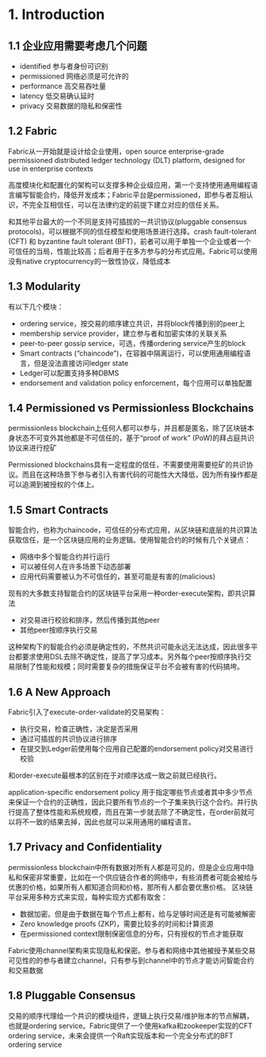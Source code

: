 # 1. Introduction
## 1.1 企业应用需要考虑几个问题
- identified 参与者身份可识别 
- permissioned 网络必须是可允许的
- performance 高交易吞吐量
- latency 低交易确认延时
- privacy 交易数据的隐私和保密性



## 1.2 Fabric
Fabric从一开始就是设计给企业使用，open source enterprise-grade permissioned distributed ledger technology (DLT) platform, designed for use in enterprise contexts

高度模块化和配置化的架构可以支撑多种企业级应用，第一个支持使用通用编程语言编写智能合约，降低开发成本；Fabric平台是permissioned，即参与者互相认识，不完全互相信任，可以在法律约定的前提下建立对应的信任关系。

和其他平台最大的一个不同是支持可插拔的一共识协议(pluggable consensus protocols)，可以根据不同的信任模型和使用场景进行选择。crash fault-tolerant (CFT) 和 byzantine fault tolerant (BFT)，前者可以用于单独一个企业或者一个可信任的当局，性能比较高；后者用于在多方参与的分布式应用。Fabric可以使用没有native cryptocurrency的一致性协议，降低成本

## 1.3 Modularity
有以下几个模块：
- ordering service，按交易的顺序建立共识，并将block传播到别的peer上
- membership service provider，建立参与者和加密实体的关联关系
- peer-to-peer gossip service，可选，传播ordering service产生的block
- Smart contracts (“chaincode”)，在容器中隔离运行，可以使用通用编程语言，但是没法直接访问ledger state
- Ledger可以配置支持多种DBMS
- endorsement and validation policy enforcement，每个应用可以单独配置

## 1.4 Permissioned vs Permissionless Blockchains
permissionless blockchain上任何人都可以参与，并且都是匿名，除了区块链本身状态不可变外其他都是不可信任的，基于“proof of work” (PoW)的拜占庭共识协议来进行挖矿

Permissioned blockchains具有一定程度的信任，不需要使用需要挖矿的共识协议。而且在这种场景下参与者引入有害代码的可能性大大降低，因为所有操作都是可以追溯到被授权的个体上。

## 1.5 Smart Contracts
智能合约，也称为chaincode，可信任的分布式应用，从区块链和底层的共识算法获取信任，是一个区块链应用的业务逻辑。使用智能合约的时候有几个关键点：
- 网络中多个智能合约并行运行
- 可以被任何人在许多场景下动态部署
- 应用代码需要被认为不可信任的，甚至可能是有害的(malicious)

现有的大多数支持智能合约的区块链平台采用一种order-execute架构，即共识算法
- 对交易进行校验和排序，然后传播到其他peer
- 其他peer按顺序执行交易

这种架构下的智能合约必须是确定性的，不然共识可能永远无法达成，因此很多平台都要求使用DSL去除不确定性，提高了学习成本。另外每个peer按顺序执行交易限制了性能和规模；同时需要复杂的措施保证平台不会被有害的代码搞垮。

## 1.6 A New Approach
Fabric引入了execute-order-validate的交易架构：
- 执行交易，检查正确性，决定是否采用
- 通过可插拔的共识协议进行排序
- 在提交到Ledger前使用每个应用自己配置的endorsement policy对交易进行校验

和order-execute最根本的区别在于对顺序达成一致之前就已经执行。

application-specific endorsement policy 用于指定哪些节点或者其中多少节点来保证一个合约的正确性，因此只要所有节点的一个子集来执行这个合约。并行执行提高了整体性能和系统规模，而且在第一步就去除了不确定性，在order前就可以将不一致的结果去掉，因此也就可以采用通用的编程语言。

## 1.7 Privacy and Confidentiality
permissionless blockchain中所有数据对所有人都是可见的，但是企业应用中隐私和保密非常重要，比如在一个供应链合作者的网络中，有些消费者可能会被给与优惠的价格，如果所有人都知道合同和价格，那所有人都会要优惠价格。
区块链平台采用多种方式来实现，每种实现方式都有取舍：
- 数据加密。但是由于数据在每个节点上都有，给与足够时间还是有可能被解密
- Zero knowledge proofs (ZKP)，需要比较多的时间和计算资源
- 在permissioned context限制保密信息的分布，只有授权的节点才能获取

Fabric使用channel架构来实现隐私和保密。参与者和网络中其他被授予某些交易可见性的的参与者建立channel，只有参与到channel中的节点才能访问智能合约和交易数据

## 1.8 Pluggable Consensus
交易的顺序代理给一个共识的模块组件，逻辑上执行交易/维护账本的节点解耦，也就是ordering service。Fabric提供了一个使用kafka和zookeeper实现的CFT ordering service，未来会提供一个Raft实现版本和一个完全分布式的BFT ordering service

